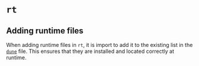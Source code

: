 # `rt`

## Adding runtime files

When adding runtime files in `rt`, it is import to add it to the existing list in the
[`dune`](./dune) file. This ensures that they are installed and located correctly at runtime.
